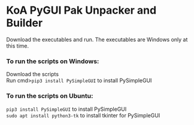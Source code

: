 # KoA PyGUI Pak Unpacker and Builder

Download the executables and run. The executables are Windows only at this time.

### To run the scripts on Windows:

Download the scripts<br/>
Run cmd>`pip3 install PySimpleGUI` to install PySimpleGUI

### To run the scripts on Ubuntu:

`pip3 install PySimpleGUI` to install PySimpleGUI<br/>
`sudo apt install python3-tk` to install tkinter for PySimpleGUI
